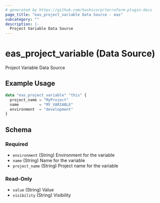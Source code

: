 ```yaml
---
# generated by https://github.com/hashicorp/terraform-plugin-docs
page_title: "eas_project_variable Data Source - eas"
subcategory: ""
description: |-
  Project Variable Data Source
---
```


# eas_project_variable (Data Source)

Project Variable Data Source

## Example Usage

```terraform
data "eas_project_variable" "this" {
  project_name = "MyProject"
  name         = "MY_VARIABLE"
  environment  = "development"
}
```

<!-- schema generated by tfplugindocs -->
## Schema

### Required

- `environment` (String) Environment for the variable
- `name` (String) Name for the variable
- `project_name` (String) Project name for the variable

### Read-Only

- `value` (String) Value
- `visibility` (String) Visibility
